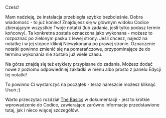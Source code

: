 Cześć!

Mam nadzieję, że instalacja przebiegła szybko bezboleśnie. Dobra wiadomość - to już koniec!
Znajdujesz się w głównym widoku Codice zbierającym wszystkie Twoje notatki (lub zadania, jeśli tylko podasz termin końcowy). 
Ta konkretna została oznaczona jako wykonana - możesz to rozpoznać po zielonym pasku z lewej strony. Jeśli chcesz, najedź na
notatkę i w jej stopce kliknij <span class="note-btn"><i class="fa fa-times"></i> Niewykonana</span> po prawej stronie.
Oznaczenie notatki powinno zmienić się na pomarańczowe, przypominające że do terminu wykonania nie zostało już wiele czasu.

Na górze znajdą się też etykiety przypisane do zadania. Możesz dodać nowe z poziomu odpowiedniej zakładki
w menu albo prosto z panelu <span class="note-btn"><i class="fa fa-pencil"></i> Edycji</span> tej notatki!

To powinno Ci wystarczyć na początek - teraz nareszcie możesz kliknąć <span class="note-btn"><i class="fa fa-trash-o"></i>
Usuń</span> ;)

Warto przeczytać rozdział [The Basics](http://codice.eu/docs/basics) w dokumentacji - jest to krótkie wprowadzenie do Codice,
zawierające zarówno informacje przedstawione tutaj, jak i nieco więcej szczegółów.